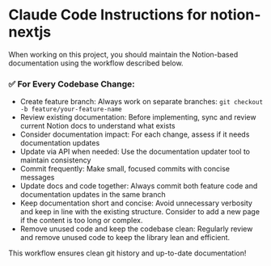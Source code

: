 # Claude Code Instructions for notion-nextjs

When working on this project, you should maintain the Notion-based documentation using the workflow described below.

### ✅ For Every Codebase Change:

- Create feature branch: Always work on separate branches: `git checkout -b feature/your-feature-name`
- Review existing documentation: Before implementing, sync and review current Notion docs to understand what exists
- Consider documentation impact: For each change, assess if it needs documentation updates
- Update via API when needed: Use the documentation updater tool to maintain consistency
- Commit frequently: Make small, focused commits with concise messages
- Update docs and code together: Always commit both feature code and documentation updates in the same branch
- Keep documentation short and concise: Avoid unnecessary verbosity and keep in line with the existing structure. Consider to add a new page if the content is too long or complex.
- Remove unused code and keep the codebase clean: Regularly review and remove unused code to keep the library lean and efficient.

This workflow ensures clean git history and up-to-date documentation!
